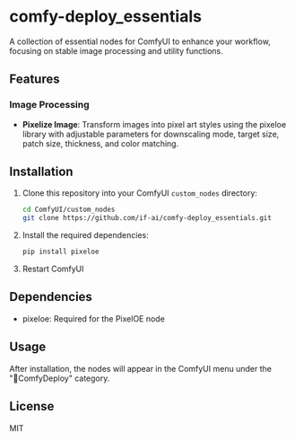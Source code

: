 # comfy-deploy_essentials

A collection of essential nodes for ComfyUI to enhance your workflow, focusing on stable image processing and utility functions.

## Features

### Image Processing
- **Pixelize Image**: Transform images into pixel art styles using the pixeloe library with adjustable parameters for downscaling mode, target size, patch size, thickness, and color matching.

## Installation

1. Clone this repository into your ComfyUI `custom_nodes` directory:
   ```bash
   cd ComfyUI/custom_nodes
   git clone https://github.com/if-ai/comfy-deploy_essentials.git
   ```

2. Install the required dependencies:
   ```bash
   pip install pixeloe
   ```

3. Restart ComfyUI

## Dependencies
- pixeloe: Required for the PixelOE node

## Usage

After installation, the nodes will appear in the ComfyUI menu under the "🔗ComfyDeploy" category.

## License

MIT
